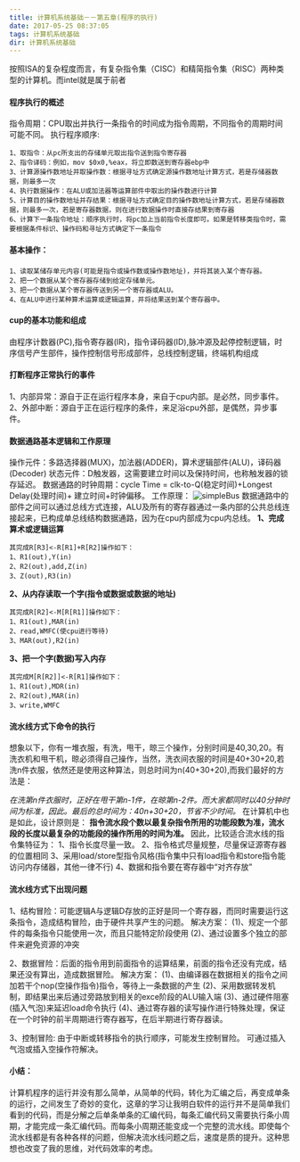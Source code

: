 ```yaml
---
title: 计算机系统基础－－第五章(程序的执行)
date: 2017-05-25 08:37:05
tags: 计算机系统基础
dir: 计算机系统基础
---
```

按照ISA的复杂程度而言，有复杂指令集（CISC）和精简指令集（RISC）两种类型的计算机。而intel就是属于前者
#### 程序执行的概述
指令周期：CPU取出并执行一条指令的时间成为指令周期，不同指令的周期时间可能不同。
执行程序顺序:
```
1、取指令：从pc所支出的存储单元取出指令送到指令寄存器
2、指令译码：例如，mov $0x0,%eax，将立即数送到寄存器ebp中
3、计算源操作数地址并取操作数：根据寻址方式确定源操作数地址计算方式，若是存储器数据，则最多一次
4、执行数据操作：在ALU或加法器等运算部件中取出的操作数进行计算
5、计算目的操作数地址并存结果：根据寻址方式确定目的操作数地址计算方式，若是存储器数据，则最多一次，若是寄存器数据，则在进行数据操作时直接存结果到寄存器
6、计算下一条指令地址：顺序执行时，将pc加上当前指令长度即可。如果是转移类指令时，需要根据条件标识、操作码和寻址方式确定下一条指令
```
#### 基本操作：
```
1、读取某储存单元内容(可能是指令或操作数或操作数地址)，并将其装入某个寄存器。
2、把一个数据从某个寄存器存储到给定存储单元。
3、把一个数据从某个寄存器传送到另一个寄存器或ALU。
4、在ALU中进行某种算术运算或逻辑运算，并将结果送到某个寄存器中。
```
#### cup的基本功能和组成
由程序计数器(PC),指令寄存器(IR)，指令译码器(ID),脉冲源及起停控制逻辑，时序信号产生部件，操作控制信号形成部件，总线控制逻辑，终端机构组成
#### 打断程序正常执行的事件
1、内部异常：源自于正在运行程序本身，来自于cpu内部。是必然，同步事件。
2、外部中断：源自于正在运行程序的条件，来足浴cpu外部，是偶然，异步事件。
#### 数据通路基本逻辑和工作原理
操作元件：多路选择器(MUX)，加法器(ADDER)，算术逻辑部件(ALU)，译码器(Decoder)
状态元件：D触发器，这需要建立时间以及保持时间，也称触发器的锁存延迟。
数据通路的时钟周期：cycle Time = clk-to-Q(稳定时间)+Longest Delay(处理时间)+ 建立时间+时钟偏移。
工作原理：
![simpleBus](simpleBus.jpg)
数据通路中的部件之间可以通过总线方式连接，ALU及所有的寄存器通过一条内部的公共总线连接起来，已构成单总线结构数据通路，因为在cpu内部成为cpu内总线。
**1、完成算术或逻辑运算**
```
其完成R[R3]<-R[R1]+R[R2]操作如下：
1、R1(out),Y(in)
2、R2(out),add,Z(in)
3、Z(out),R3(in)
```
**2、从内存读取一个字(指令或数据或数据的地址)**
```
其完成R[R2]<-M[R[R1]]操作如下：
1、R1(out),MAR(in)
2、read,WMFC(使cpu进行等待)
3、MAR(out),R2(in)
```
**3、把一个字(数据)写入内存**
```
其完成M[R[R2]]<-R[R1]操作如下：
1、R1(out),MDR(in)
2、R2(out),MAR(in)
3、write,WMFC
```
#### 流水线方式下命令的执行
想象以下，你有一堆衣服，有洗，甩干，晾三个操作，分别时间是40,30,20。有洗衣机和甩干机，晾必须得自己操作，当然，洗衣间衣服的时间是40+30+20,若洗n件衣服，依然还是使用这种算法，则总时间为n(40+30+20),而我们最好的方法是：

_在洗第n件衣服时，正好在甩干第n-1件，在晾第n-2件。而大家都同时以40分钟时间为标准，因此。最后的总时间为：40n+30+20，节省不少时间。_
在计算机中也是如此，设计原则是：
**指令流水段个数以最复杂指令所用的功能段数为准，流水段的长度以最复杂的功能段的操作所用的时间为准。**
因此，比较适合流水线的指令集特征为：
1、指令长度尽量一致。
2、指令格式尽量规整，尽量保证源寄存器的位置相同
3、采用load/store型指令风格(指令集中只有load指令和store指令能访问内存储器，其他一律不行)
4、数据和指令要在寄存器中“对齐存放”
#### 流水线方式下出现问题
1、结构冒险：可能逻辑A与逻辑D存放的正好是同一个寄存器，而同时需要运行这条指令，造成结构冒险，由于硬件共享产生的问题。
解决方案：
(1)、规定一个部件的每条指令只能使用一次，而且只能特定阶段使用
(2)、通过设置多个独立的部件来避免资源的冲突

2、数据冒险：后面的指令用到前面指令的运算结果，前面的指令还没有完成，结果还没有算出，造成数据冒险。
解决方案：
(1)、由编译器在数据相关的指令之间加若干个nop(空操作指令)指令，等待上一条数据的产生
(2)、采用数据转发机制，即结果出来后通过旁路放到相关的exce阶段的ALU输入端
(3)、通过硬件阻塞(插入气泡)来延迟load命令执行
(4)、通过寄存器的读写操作进行特殊处理，保证在一个时钟的前半周期进行寄存器写，在后半期进行寄存器读。

3、控制冒险:
由于中断或转移指令的执行顺序，可能发生控制冒险。
可通过插入气泡或插入空操作符解决。


#### 小结：
计算机程序的运行并没有那么简单，从简单的代码，转化为汇编之后，再变成单条的运行，之间发生了奇妙的变化，这章的学习让我明白软件的运行并不是简单我们看到的代码，而是分解之后单条单条的汇编代码，每条汇编代码又需要执行条小周期，才能完成一条汇编代码。而每条小周期还能变成一个完整的流水线。即使每个流水线都是有各种各样的问题，但解决流水线问题之后，速度是质的提升。这种思想也改变了我的思维，对代码效率的考虑。
